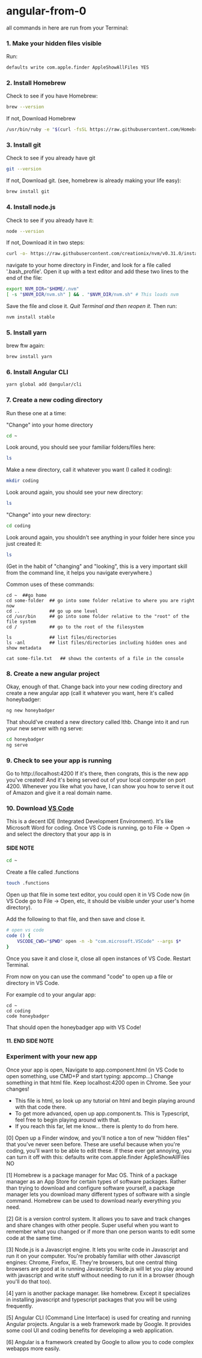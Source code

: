 # angular-from-0

all commands in here are run from your Terminal:

### 1. Make your hidden files visible
Run:

```bash
defaults write com.apple.finder AppleShowAllFiles YES
```

### 2. Install Homebrew
Check to see if you have Homebrew:

```bash
brew --version
```

If not, Download Homebrew
```bash
/usr/bin/ruby -e "$(curl -fsSL https://raw.githubusercontent.com/Homebrew/install/master/install)"
```

### 3. Install git
Check to see if you already have git

```bash
git --version
```

If not, Download git. (see, homebrew is already making your life easy):

```bash
brew install git
```

### 4. Install node.js
Check to see if you already have it:

```bash
node --version
```
If not, Download it in two steps:

```bash
curl -o- https://raw.githubusercontent.com/creationix/nvm/v0.31.0/install.sh | bash
```
navigate to your home directory in Finder, and look for a file called '.bash_profile'. Open it up with a text editor and add these two lines to the end of the file:

```bash
export NVM_DIR="$HOME/.nvm"
[ -s "$NVM_DIR/nvm.sh" ] && . "$NVM_DIR/nvm.sh" # This loads nvm
```

Save the file and close it. *Quit Terminal and then reopen it.* Then run:

```bash
nvm install stable
```
### 5. Install yarn

brew ftw again:
```bash
brew install yarn
```

### 6. Install Angular CLI
```bash
yarn global add @angular/cli
```

### 7. Create a new coding directory

Run these one at a time:

"Change" into your home directory
```bash
cd ~
```

Look around, you should see your familiar folders/files here:
```bash
ls
```

Make a new directory, call it whatever you want (I called it coding):
```bash
mkdir coding
```

Look around again, you should see your new directory:
```bash
ls
```

"Change" into your new directory:
```bash
cd coding
```

Look around again, you shouldn't see anything in your folder here since you just created it:
```bash
ls
```

(Get in the habit of "changing" and "looking", this is a very important skill from the command line, it helps you navigate everywhere.)

Common uses of these commands:
```
cd ~  ##go home
cd some-folder  ## go into some folder relative to where you are right now
cd ..           ## go up one level
cd /usr/bin     ## go into some folder relative to the "root" of the file system
cd /            ## go to the root of the filesystem

ls              ## list files/directories
ls -anl         ## list files/directories including hidden ones and show metadata

cat some-file.txt   ## shows the contents of a file in the console
```

### 8. Create a new angular project
Okay, enough of that.  Change back into your new coding directory and create a new angular app (call it whatever you want, here it's called honeybadger:
```bash
ng new honeybadger
```

That should've created a new directory called lthb. Change into it and run your new server with ng serve:
```bash
cd honeybadger
ng serve
```

### 9. Check to see your app is running
Go to http://localhost:4200
If it's there, then congrats, this is the new app you've created! And it's being served out of your local computer on port 4200.  Whenever you like what you have, I can show you how to serve it out of Amazon and give it a real domain name.

### 10. Download [VS Code](https://code.visualstudio.com/)
This is a decent IDE (Integrated Development Environment).  It's like Microsoft Word for coding.
Once VS Code is running, go to File -> Open -> and select the directory that your app is in

#### SIDE NOTE
```bash
cd ~
```

Create a file called .functions
```bash
touch .functions
```
Open up that file in some text editor, you could open it in VS Code now (in VS Code go to File -> Open, etc, it should be visible under your user's home directory).  

Add the following to that file, and then save and close it.

```bash
# open vs code
code () {
    VSCODE_CWD="$PWD" open -n -b "com.microsoft.VSCode" --args $*
}
```
Once you save it and close it, close all open instances of VS Code. Restart Terminal.

From now on you can use the command "code" to open up a file or directory in VS Code.

For example cd to your angular app:
```
cd ~
cd coding
code honeybadger
```
That should open the honeybadger app with VS Code!
#### 11. END SIDE NOTE

### Experiment with your new app

Once your app is open, Navigate to app.component.html (in VS Code to open something, use CMD+P and start typing: appcomp...)
Change something in that html file.  Keep localhost:4200 open in Chrome.  See your changes!
* This file is html, so look up any tutorial on html and begin playing around with that code there.
* To get more advanced, open up app.component.ts.  This is Typescript, feel free to begin playing around with that.
* If you reach this far, let me know... there is plenty to do from here.

[0] Open up a Finder window, and you'll notice a ton of new "hidden files" that you've never seen before.  These are useful because when you're coding, you'll want to be able to edit these.  If these ever get annoying, you can turn it off with this: defaults write com.apple.finder AppleShowAllFiles NO

[1] Homebrew is a package manager for Mac OS.  Think of a package manager as an App Store for certain types of software packages. Rather than trying to download and configure software yourself, a package manager lets you download many different types of software with a single command.  Homebrew can be used to download nearly everything you need.

[2] Git is a version control system. It allows you to save and track changes and share changes with other people. Super useful when you want to remember what you changed or if more than one person wants to edit some code at the same time.

[3] Node.js is a Javascript engine.  It lets you write code in Javascript and run it on your computer.  You're probably familiar with other Javascript engines: Chrome, Firefox, IE.  They're browsers, but one central thing browsers are good at is running Javascript.  Node.js will let you play around with javascript and write stuff without needing to run it in a browser (though you'll do that too).

[4] yarn is another package manager. like homebrew. Except it specializes in installing javascript and typescript packages that you will be using frequently.

[5] Angular CLI (Command Line Interface) is used for creating and running Angular projects.  Angular is a web framework made by Google.  It provides some cool UI and coding benefits for developing a web application.

[6] Angular is a framework created by Google to allow you to code complex webapps more easily.
